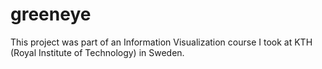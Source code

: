 # greeneye
This project was part of an Information Visualization course I took at KTH (Royal Institute of Technology) in Sweden. 
